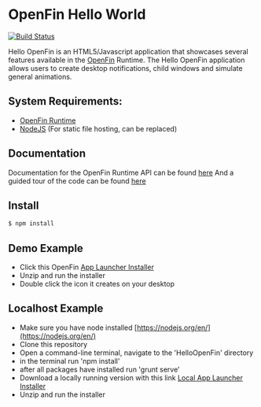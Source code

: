 OpenFin Hello World
============
[![Build Status](https://travis-ci.org/openfin/HelloOpenFin.svg?branch=master)](https://travis-ci.org/openfin/HelloOpenFin)

Hello OpenFin is an HTML5/Javascript application that showcases several features available in the [OpenFin](http://openfin.co/) Runtime. The Hello OpenFin application allows users to create desktop notifications, child windows and simulate general animations.

## System Requirements:

- [OpenFin Runtime](https://openfin.co/)
- [NodeJS](http://nodejs.org/) (For static file hosting, can be replaced)


## Documentation

Documentation for the OpenFin Runtime API can be found [here](https://openfin.co/developers/javascript-api/)
And a guided tour of the code can be found [here](https://openfin.co/developers/hello-openfin-tour/)

## Install
```sh
$ npm install
```

## Demo Example
* Click this OpenFin [App Launcher Installer](https://dl.openfin.co/services/download?fileName=hello-openfin-installer&config=https://demoappdirectory.openf.in/desktop/config/apps/OpenFin/HelloOpenFin/app.json)
* Unzip and run the installer
* Double click the icon it creates on your desktop

## Localhost Example
* Make sure you have node installed [https://nodejs.org/en/](https://nodejs.org/en/)
* Clone this repository
* Open a command-line terminal, navigate to the 'HelloOpenFin' directory
* in the terminal run 'npm install'
* after all packages have installed run 'grunt serve'
* Download a locally running version with this link [Local App Launcher Installer](https://dl.openfin.co/services/download?fileName=hello-openfin-local&config=http://localhost:5000/app_local.json)
* Unzip and run the installer
